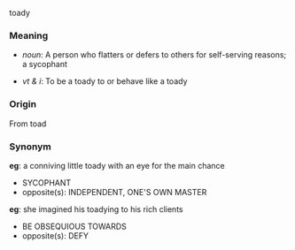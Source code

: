 toady
### Meaning
+ _noun_: A person who flatters or defers to others for self-serving reasons; a sycophant

+ _vt & i_: To be a toady to or behave like a toady

### Origin

From toad

### Synonym

__eg__: a conniving little toady with an eye for the main chance

+ SYCOPHANT
+ opposite(s): INDEPENDENT, ONE'S OWN MASTER

__eg__: she imagined his toadying to his rich clients

+ BE OBSEQUIOUS TOWARDS
+ opposite(s): DEFY



